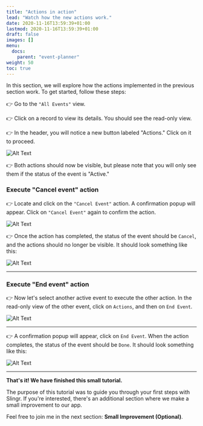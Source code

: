 ```yaml
---
title: "Actions in action"
lead: "Watch how the new actions work."
date: 2020-11-16T13:59:39+01:00
lastmod: 2020-11-16T13:59:39+01:00
draft: false
images: []
menu:
  docs:
    parent: "event-planner"
weight: 50
toc: true
---
```


In this section, we will explore how the actions implemented in the previous section work. To get started, follow these steps:

👉 Go to the ``"All Events"`` view.

👉 Click on a record to view its details. You should see the read-only view.

👉 In the header, you will notice a new button labeled "Actions." Click on it to proceed.

![Alt Text](https://pmorales.github.io/slingrDoc/images/vendor/event-planner/action-in-actions/ww_event_planner_cancel_event_action_runtime.png)

👉 Both actions should now be visible, but please note that you will only see them if the status of the event is "Active."

### Execute "Cancel event" action

👉 Locate and click on the ``"Cancel Event"`` action. A confirmation popup will appear. Click on ``"Cancel Event"`` again to confirm the action.

![Alt Text](https://pmorales.github.io/slingrDoc/images/vendor/event-planner/action-in-actions/ww_event_planner_cancel_event_action_runtime.png)

👉 Once the action has completed, the status of the event should be `Cancel`, and the actions should no longer be visible. It should look something like this:

![Alt Text](https://pmorales.github.io/slingrDoc/images/vendor/event-planner/action-in-actions/ww_event_planner_event_cancelled.png)

---

### Execute "End event" action

👉 Now let's select another active event to execute the other action. In the read-only view of the other event, click on `Actions`, and then on `End Event`.

![Alt Text](https://pmorales.github.io/slingrDoc/images/vendor/event-planner/action-in-actions/ww_event_planner_end_event_action_runtime.png)

---

👉 A confirmation popup will appear, click on `End Event`. When the action completes, the status of the event should be `Done`. It should look something like this:

![Alt Text](https://pmorales.github.io/slingrDoc/images/vendor/event-planner/action-in-actions/ww_event_planner_event_ended.png)

---

**That's it! We have finished this small tutorial.**

The purpose of this tutorial was to guide you through your first steps with Slingr. If you're interested, there's an additional section where we make a small improvement to our app.

Feel free to join me in the next section: **Small Improvement (Optional)**.

